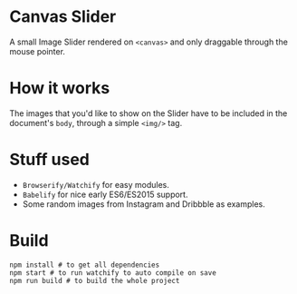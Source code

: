 # Canvas Slider

A small Image Slider rendered on `<canvas>` and only draggable through the mouse pointer.

# How it works

The images that you'd like to show on the Slider have to be included in the document's `body`, through a simple `<img/>` tag.

# Stuff used

* `Browserify/Watchify` for easy modules.
* `Babelify` for nice early ES6/ES2015 support.
* Some random images from Instagram and Dribbble as examples.

# Build

```
npm install # to get all dependencies
npm start # to run watchify to auto compile on save
npm run build # to build the whole project
```


